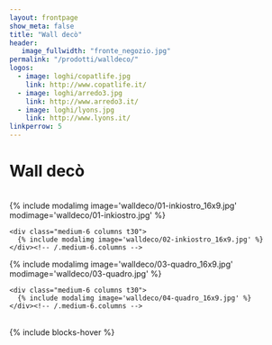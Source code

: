 ```yaml
---
layout: frontpage
show_meta: false
title: "Wall decò"
header:
   image_fullwidth: "fronte_negozio.jpg"
permalink: "/prodotti/walldeco/"
logos:
  - image: loghi/copatlife.jpg
    link: http://www.copatlife.it/
  - image: loghi/arredo3.jpg
    link: http://www.arredo3.it/
  - image: loghi/lyons.jpg
    link: http://www.lyons.it/
linkperrow: 5
---
```

# Wall decò

<br>

<div class="row">
    <div class="medium-6 columns t30">
      {% include modalimg image='walldeco/01-inkiostro_16x9.jpg' modimage='walldeco/01-inkiostro.jpg' %}
    </div><!-- /.medium-6.columns -->

    <div class="medium-6 columns t30">
      {% include modalimg image='walldeco/02-inkiostro_16x9.jpg' %}
    </div><!-- /.medium-6.columns -->
</div><!-- /.row -->

<div class="row">
    <div class="medium-6 columns t30">
      {% include modalimg image='walldeco/03-quadro_16x9.jpg' modimage='walldeco/03-quadro.jpg' %}
    </div><!-- /.medium-6.columns -->

    <div class="medium-6 columns t30">
      {% include modalimg image='walldeco/04-quadro_16x9.jpg' %}
    </div><!-- /.medium-6.columns -->
</div><!-- /.row -->

<br>
{% include blocks-hover %}